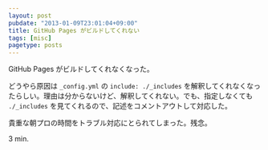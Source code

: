 ```yaml
---
layout: post
pubdate: "2013-01-09T23:01:04+09:00"
title: GitHub Pages がビルドしてくれない
tags: [misc]
pagetype: posts
---
```

GitHub Pages がビルドしてくれなくなった。

どうやら原因は `_config.yml` の `include: ./_includes` を解釈してくれなくなったらしい。理由は分からないけど、解釈してくれない。でも、指定しなくても `./_includes` を見てくれるので、記述をコメントアウトして対応した。

貴重な朝プロの時間をトラブル対応にとられてしまった。残念。

3 min.
